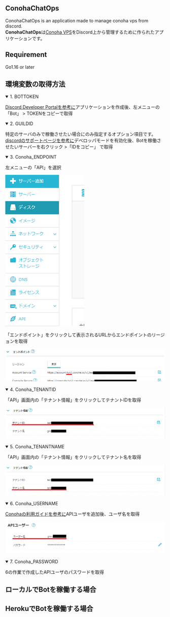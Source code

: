 ## ConohaChatOps
ConohaChatOps is an application made to manage conoha vps from discord.  
**ConohaChatOps**は[Conoha VPS](ttps://www.conoha.jp/)をDiscord上から管理するために作られたアプリケーションです。

## Requirement
Go1.16 or later

## 環境変数の取得方法

<details open>
<summary>1. BOTTOKEN</summary>
  
[Discord Developer Portalを参考に](https://discord.com/developers/docs/getting-started)アプリケーションを作成後、左メニューの 「Bot」 > TOKENをコピーで取得
</details>

<details open>
<summary>2. GUILDID</summary>
  
特定のサーバのみで稼働させたい場合にのみ指定するオプション項目です。  
[discordのサポートページを参考に](https://support.discord.com/hc/ja/articles/206346498)デベロッパモードを有効化後、Botを稼働させたいサーバーを右クリック >「IDをコピー」 で取得
</details>

<details open>
<summary>3. Conoha_ENDPOINT</summary>
  
左メニューの「API」を選択

![Get-ConohaEndpoint1](docs/img/Get-ConohaEndpoint1.png)

「エンドポイント」をクリックして表示されるURLからエンドポイントのリージョンを取得

![Get-ConohaEndpoint2](docs/img/Get-ConohaEndpoint2.png)
</details>

<details open>
<summary>4. Conoha_TENANTID</summary>
  
「API」画面内の「テナント情報」をクリックしてテナントIDを取得

![Get-ConohaTenantID](docs/img/Get-ConohaTenantID.png)
</details>

<details open>
<summary>5. Conoha_TENANTNAME</summary>
  
「API」画面内の「テナント情報」をクリックしてテナント名を取得

![Get-ConohaTenantName](docs/img/Get-ConohaTenantName.png)
</details>

<details open>
<summary>6. Conoha_USERNAME</summary>
  
[Conohaの利用ガイドを参考に](https://support.conoha.jp/v/addapiuser/)APIユーザを追加後、ユーザ名を取得

![Get-ConohaAPIUserName](docs/img/Get-ConohaAPIUserName.png)
</details>

<details open>
<summary>7. Conoha_PASSWORD</summary>
  
6の作業で作成したAPIユーザのパスワードを取得
</details>

## ローカルでBotを稼働する場合

## HerokuでBotを稼働する場合
